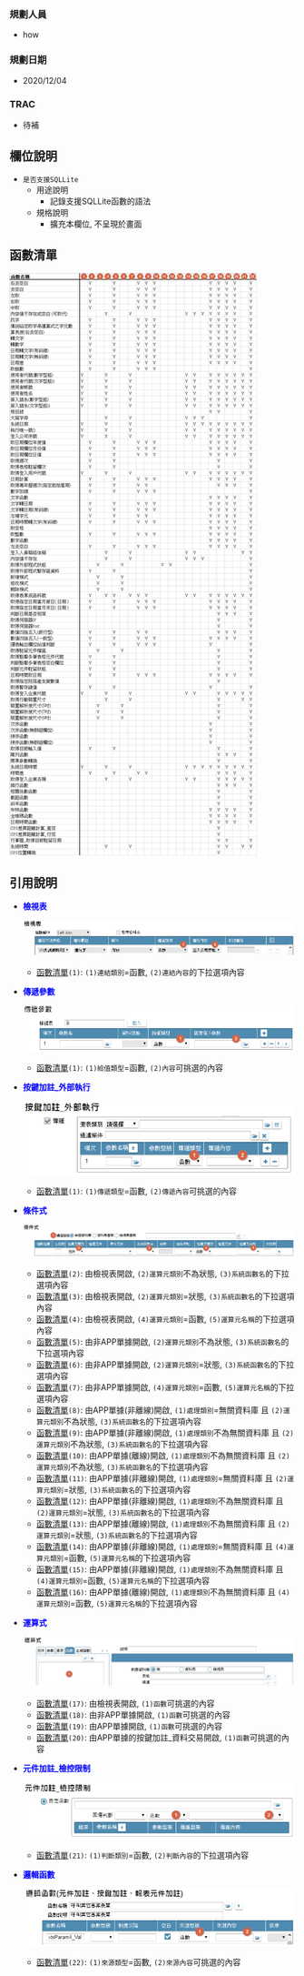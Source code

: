### <div id="user">規劃人員</div>
* how

### <div id="updatedate">規劃日期</div>
* 2020/12/04

### <div id="trac">TRAC</div>
* <ps>待補</ps> 

## <div id="object-desc">欄位說明</div>
* `是否支援SQLLite`
    * 用途說明
        * 記錄支援SQLLite函數的語法
    * 規格說明    
        * 擴充本欄位, 不呈現於畫面

## <div id="function-list">函數清單</div>
![pic][image_SystemFunctionList] <!-- 原始檔案: 函數清單 -->

## <div id="use-desc">引用說明</div>
* <p style="color:blue;font-weight:bold">檢視表</p>

    ![pic][image_SystemFunction_use1-1]
    * [函數清單][link_function_list]`(1)`: `(1)連結類別`=函數, `(2)連結內容`的下拉選項內容

* <p style="color:blue;font-weight:bold">傳遞參數</p>

    ![pic][image_SystemFunction_use1-2]
    * [函數清單][link_function_list]`(1)`: `(1)給值類型`=函數, `(2)內容`可挑選的內容

* <p style="color:blue;font-weight:bold">按鍵加註_外部執行</p>

    ![pic][image_SystemFunction_use1-3]
    * [函數清單][link_function_list]`(1)`: `(1)傳遞類型`=函數, `(2)傳遞內容`可挑選的內容

* <p style="color:blue;font-weight:bold">條件式</p>

    ![pic][image_SystemFunction_use2]
    * [函數清單][link_function_list]`(2)`: 由檢視表開啟, `(2)運算元類別`不為狀態, `(3)系統函數名`的下拉選項內容
    * [函數清單][link_function_list]`(3)`: 由檢視表開啟, `(2)運算元類別`=狀態, `(3)系統函數名`的下拉選項內容
    * [函數清單][link_function_list]`(4)`: 由檢視表開啟, `(4)運算元類別`=函數, `(5)運算元名稱`的下拉選項內容
    * [函數清單][link_function_list]`(5)`: 由非APP單據開啟, `(2)運算元類別`不為狀態, `(3)系統函數名`的下拉選項內容
    * [函數清單][link_function_list]`(6)`: 由非APP單據開啟, `(2)運算元類別`=狀態, `(3)系統函數名`的下拉選項內容
    * [函數清單][link_function_list]`(7)`: 由非APP單據開啟, `(4)運算元類別`=函數, `(5)運算元名稱`的下拉選項內容    
    * [函數清單][link_function_list]`(8)`: 由APP單據(非離線)開啟, `(1)處理類別`=無關資料庫 且 `(2)運算元類別`不為狀態, `(3)系統函數名`的下拉選項內容
    * [函數清單][link_function_list]`(9)`: 由APP單據(非離線)開啟, `(1)處理類別`不為無關資料庫 且 `(2)運算元類別`不為狀態, `(3)系統函數名`的下拉選項內容
    * [函數清單][link_function_list]`(10)`: 由APP單據(離線)開啟, `(1)處理類別`不為無關資料庫 且 `(2)運算元類別`不為狀態, `(3)系統函數名`的下拉選項內容
    * [函數清單][link_function_list]`(11)`: 由APP單據(非離線)開啟, `(1)處理類別`=無關資料庫 且 `(2)運算元類別`=狀態, `(3)系統函數名`的下拉選項內容
    * [函數清單][link_function_list]`(12)`: 由APP單據(非離線)開啟, `(1)處理類別`不為無關資料庫 且 `(2)運算元類別`=狀態, `(3)系統函數名`的下拉選項內容
    * [函數清單][link_function_list]`(13)`: 由APP單據(離線)開啟, `(1)處理類別`不為無關資料庫 且 `(2)運算元類別`=狀態, `(3)系統函數名`的下拉選項內容
    * [函數清單][link_function_list]`(14)`: 由APP單據(非離線)開啟, `(1)處理類別`=無關資料庫 且 `(4)運算元類別`=函數, `(5)運算元名稱`的下拉選項內容
    * [函數清單][link_function_list]`(15)`: 由APP單據(非離線)開啟, `(1)處理類別`不為無關資料庫 且 `(4)運算元類別`=函數, `(5)運算元名稱`的下拉選項內容
    * [函數清單][link_function_list]`(16)`: 由APP單據(離線)開啟, `(1)處理類別`不為無關資料庫 且 `(4)運算元類別`=函數, `(5)運算元名稱`的下拉選項內容

* <p style="color:blue;font-weight:bold">運算式</p>

    ![pic][image_SystemFunction_use17]
    * [函數清單][link_function_list]`(17)`: 由檢視表開啟, `(1)函數`可挑選的內容
    * [函數清單][link_function_list]`(18)`: 由非APP單據開啟, `(1)函數`可挑選的內容
    * [函數清單][link_function_list]`(19)`: 由APP單據開啟, `(1)函數`可挑選的內容
    * [函數清單][link_function_list]`(20)`: 由APP單據的按鍵加註_資料交易開啟, `(1)函數`可挑選的內容

* <p style="color:blue;font-weight:bold">元件加註_檢控限制</p>

    ![pic][image_SystemFunction_use21]
    * [函數清單][link_function_list]`(21)`: `(1)判斷類別`=函數, `(2)判斷內容`的下拉選項內容

* <p style="color:blue;font-weight:bold">邏輯函數</p>

    ![pic][image_SystemFunction_use22]
    * [函數清單][link_function_list]`(22)`: `(1)來源類型`=函數, `(2)來源內容`可挑選的內容

<!-- 圖片 -->
[image_SystemFunctionList]:attachment/SystemFunctionList.png
[image_SystemFunction_use1-1]:attachment/SystemFunction_use1-1.png
[image_SystemFunction_use1-2]:attachment/SystemFunction_use1-2.png
[image_SystemFunction_use1-3]:attachment/SystemFunction_use1-3.png
[image_SystemFunction_use2]:attachment/SystemFunction_use2.png
[image_SystemFunction_use17]:attachment/SystemFunction_use17.png
[image_SystemFunction_use21]:attachment/SystemFunction_use21.png
[image_SystemFunction_use22]:attachment/SystemFunction_use22.png

<!-- 超連結 -->
[link_function_list]:#function-list "函數清單"